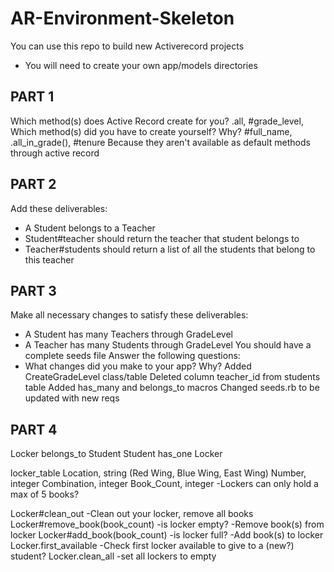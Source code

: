 # AR-Environment-Skeleton
You can use this repo to build new Activerecord projects
* You will need to create your own app/models directories


## PART 1
Which method(s) does Active Record create for you?
    .all, #grade_level, 
Which method(s) did you have to create yourself? Why?
    #full_name, .all_in_grade(), #tenure
    Because they aren't available as default methods through active record

## PART 2
Add these deliverables:
- A Student belongs to a Teacher
- Student#teacher should return the teacher that student belongs to
- Teacher#students should return a list of all the students that belong to this teacher

## PART 3
Make all necessary changes to satisfy these deliverables: 
- A Student has many Teachers through GradeLevel
- A Teacher has many Students through GradeLevel
You should have a complete seeds file 
Answer the following questions:
- What changes did you make to your app? Why?
    Added CreateGradeLevel class/table
    Deleted column teacher_id from students table
    Added has_many and belongs_to macros
    Changed seeds.rb to be updated with new reqs

## PART 4

Locker belongs_to Student
Student has_one Locker

locker_table
Location, string (Red Wing, Blue Wing, East Wing)
Number, integer
Combination, integer
Book_Count, integer
-Lockers can only hold a max of 5 books?

Locker#clean_out
-Clean out your locker, remove all books
Locker#remove_book(book_count)
-is locker empty?
-Remove book(s) from locker
Locker#add_book(book_count)
-is locker full?
-Add book(s) to locker
Locker.first_available
-Check first locker available to give to a (new?) student?
Locker.clean_all
-set all lockers to empty